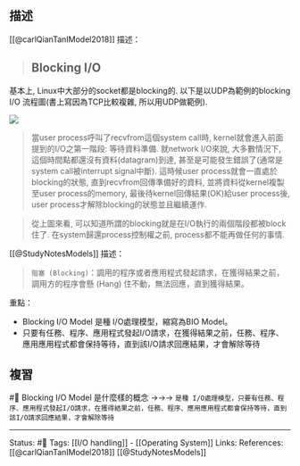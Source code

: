 ## 描述
[[@carlQianTanIModel2018]] 描述：

> ## Blocking I/O
基本上, Linux中大部分的socket都是blocking的. 以下是以UDP為範例的blocking I/O 流程圖(書上寫因為TCP比較複雜, 所以用UDP做範例).

![](https://miro.medium.com/max/1204/1*5uPdSnjRALGMiKAYTUZXcA.png)

> 當user process呼叫了recvfrom這個system call時, kernel就會進入前面提到的I/O之第一階段: 等待資料準備. 就network I/O來說, 大多數情況下, 這個時間點都還沒有資料(datagram)到達, 甚至是可能發生錯誤了(通常是system call被interrupt signal中斷). 這時候user process就會一直處於blocking的狀態, 直到recvfrom回傳準備好的資料, 並將資料從kernel複製至user process的memory, 最後待kernel回傳結果(OK)給user process後, user process才解除blocking的狀態並且繼續運作.

> 從上圖來看, 可以知道所謂的blocking就是在I/O執行的兩個階段都被block住了. 在system歸還process控制權之前, process都不能再做任何的事情.


[[@StudyNotesModels]] 描述：
> `阻塞 (Blocking)`：調用的程序或者應用程式發起請求，在獲得結果之前，調用方的程序會懸 (Hang) 住不動，無法回應，直到獲得結果。


重點：
- Blocking I/O Model 是種 I/O處理模型，縮寫為BIO Model。
- 只要有任務、程序、應用程式發起I/O請求，在獲得結果之前，任務、程序、應用應用程式都會保持等待，直到該I/O請求回應結果，才會解除等待


## 複習
#🧠 Blocking I/O Model 是什麼樣的概念 ->->-> `是種 I/O處理模型，只要有任務、程序、應用程式發起I/O請求，在獲得結果之前，任務、程序、應用應用程式都會保持等待，直到該I/O請求回應結果，才會解除等待`

---
Status: #🌱 
Tags:
[[I/O handling]] - [[Operating System]]
Links:
References:
[[@carlQianTanIModel2018]]
[[@StudyNotesModels]]